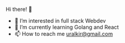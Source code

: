Hi there! 👋

- 👀 I’m interested in full stack Webdev
- 🌱 I’m currently learning Golang and React
- 📫 How to reach me uralkir@gmail.com
